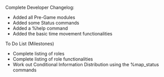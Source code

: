 ﻿Complete Developer Changelog:
- Added all Pre-Game modules
- Added some Status commands
- Added a %help command
- Added the basic time movement functionalities

To Do List (Milestones)
- Complete listing of roles
- Complete listing of role functionalities
- Work out Conditional Information Distribution using the %map_status commands